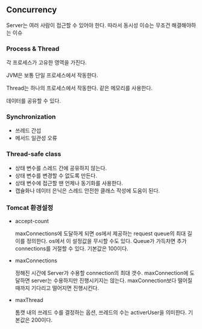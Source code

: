 ## Concurrency

Server는 여러 사람이 접근할 수 있어야 한다. 따라서 동시성 이슈는 무조건 해결해야하는 이슈



### Process & Thread

각 프로세스가 고유한 영역을 가진다.

JVM은 보통 단일 프로세스에서 작동한다.

Thread는 하나의 프로세스에서 작동한다. 같은 메모리를 사용한다.

데이터를 공유할 수 있다.



### Synchronization

- 쓰레드 간섭
- 메서드 일관성 오류



### Thread-safe class

- 상태 변수를 스레드 간에 공유하지 않는다.
- 상태 변수를 변경할 수 없도록 만든다.
- 상태 변수에 접근할 땐 언제나 동기화를 사용한다.
- 캡슐화나 데이터 은닉은 스레드 안전한 클래스 작성에 도움이 된다.





### Tomcat 환경설정

- accept-count

  maxConnections에 도달하게 되면 os에서 제공하는 request queue의 최대 길이를 정의한다. os에서 이 설정값을 무시할 수도 있다. Queue가 가득차면 추가 connections를 거절할 수 있다. 기본값은 100이다.

- maxConnections

  정해진 시간에 Server가 수용할 connection의 최대 갯수. maxConnection에 도달하면 server는 수용하지만 진행시키지는 않는다. maxConnection보다 떨어질때까지 기다리고 떨어지면 진행시킨다.

- maxThread

  톰캣 내의 쓰레드 수를 결정하는 옵션, 쓰레드의 수는 activerUser을 의미한다. 기본값은 200이다.









